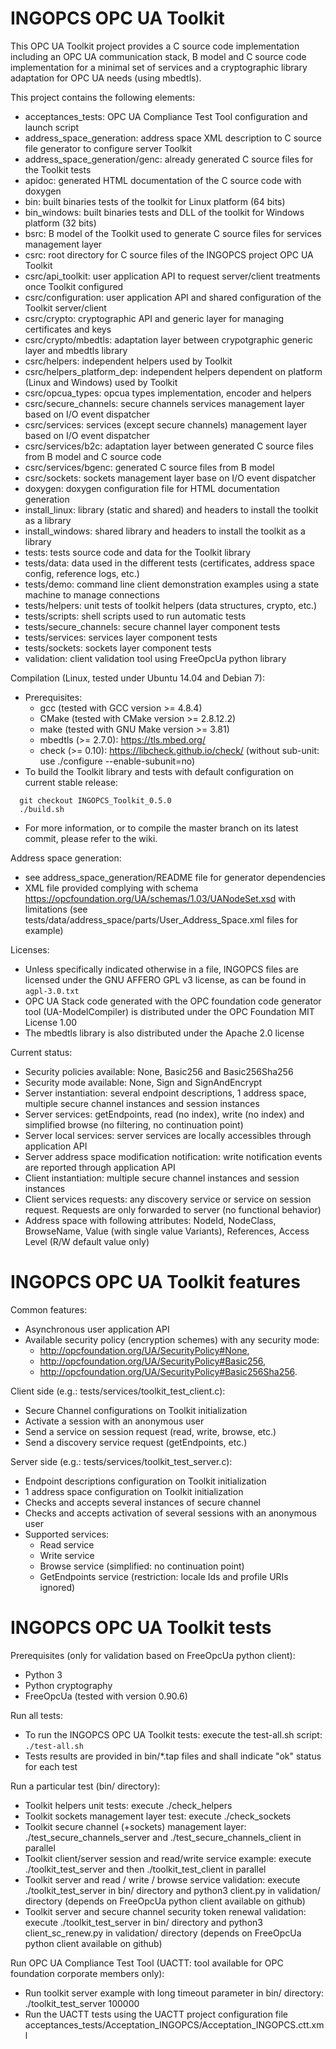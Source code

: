 # INGOPCS OPC UA Toolkit

This OPC UA Toolkit project provides a C source code implementation
including an OPC UA communication stack, B model and C source code
implementation for a minimal set of services and a cryptographic
library adaptation for OPC UA needs (using mbedtls).

This project contains the following elements:
- acceptances_tests: OPC UA Compliance Test Tool configuration and launch script
- address_space_generation: address space XML description to C source file generator to configure server Toolkit
- address_space_generation/genc: already generated C source files for the Toolkit tests
- apidoc: generated HTML documentation of the C source code with doxygen
- bin: built binaries tests of the toolkit for Linux platform (64 bits)
- bin_windows: built binaries tests and DLL of the toolkit for Windows platform (32 bits)
- bsrc: B model of the Toolkit used to generate C source files for services management layer
- csrc: root directory for C source files of the INGOPCS project OPC UA Toolkit
- csrc/api_toolkit: user application API to request server/client treatments once Toolkit configured
- csrc/configuration: user application API and shared configuration of the Toolkit server/client
- csrc/crypto: cryptographic API and generic layer for managing certificates and keys
- csrc/crypto/mbedtls: adaptation layer between crypotgraphic generic layer and mbedtls library
- csrc/helpers: independent helpers used by Toolkit
- csrc/helpers_platform_dep: independent helpers dependent on platform (Linux and Windows) used by Toolkit
- csrc/opcua_types: opcua types implementation, encoder and helpers
- csrc/secure_channels: secure channels services management layer based on I/O event dispatcher
- csrc/services: services (except secure channels) management layer based on I/O event dispatcher
- csrc/services/b2c: adaptation layer between generated C source files from B model and C source code
- csrc/services/bgenc: generated C source files from B model
- csrc/sockets: sockets management layer base on I/O event dispatcher
- doxygen: doxygen configuration file for HTML documentation generation
- install_linux: library (static and shared) and headers to install the toolkit as a library
- install_windows: shared library and headers to install the toolkit as a library
- tests: tests source code and data for the Toolkit library
- tests/data: data used in the different tests (certificates, address space config, reference logs, etc.)
- tests/demo: command line client demonstration examples using a state machine to manage connections
- tests/helpers: unit tests of toolkit helpers (data structures, crypto, etc.)
- tests/scripts: shell scripts used to run automatic tests
- tests/secure_channels: secure channel layer component tests
- tests/services: services layer component tests
- tests/sockets: sockets layer component tests
- validation: client validation tool using FreeOpcUa python library


Compilation (Linux, tested under Ubuntu 14.04 and Debian 7):
- Prerequisites:
  * gcc (tested with GCC version >= 4.8.4)
  * CMake (tested with CMake version >= 2.8.12.2)
  * make (tested with GNU Make version >= 3.81)
  * mbedtls (>= 2.7.0): https://tls.mbed.org/
  * check (>= 0.10): https://libcheck.github.io/check/ (without sub-unit: use ./configure --enable-subunit=no)
- To build the Toolkit library and tests with default configuration on current stable release:
```
  git checkout INGOPCS_Toolkit_0.5.0
  ./build.sh
```
- For more information, or to compile the master branch on its latest commit, please refer to the wiki.

Address space generation:
- see address_space_generation/README file for generator dependencies
- XML file provided complying with schema https://opcfoundation.org/UA/schemas/1.03/UANodeSet.xsd with limitations
  (see tests/data/address_space/parts/User_Address_Space.xml files for example)

Licenses:
- Unless specifically indicated otherwise in a file, INGOPCS files are
licensed under the GNU AFFERO GPL v3 license, as can be found in `agpl-3.0.txt`
- OPC UA Stack code generated with the OPC foundation code generator
  tool (UA-ModelCompiler) is distributed under the OPC Foundation MIT
  License 1.00
- The mbedtls library is also distributed under the Apache 2.0 license

Current status:
- Security policies available: None, Basic256 and Basic256Sha256
- Security mode available: None, Sign and SignAndEncrypt
- Server instantiation: several endpoint descriptions, 1 address space, multiple secure channel instances and session instances
- Server services: getEndpoints, read (no index), write (no index) and simplified browse (no filtering, no continuation point)
- Server local services: server services are locally accessibles through application API
- Server address space modification notification: write notification events are reported through application API
- Client instantiation: multiple secure channel instances and session instances
- Client services requests: any discovery service or service on session request. Requests are only forwarded to server (no functional behavior)
- Address space with following attributes: NodeId, NodeClass, BrowseName, Value (with single value Variants),
  References, Access Level (R/W default value only)

# INGOPCS OPC UA Toolkit features

 Common features:
 * Asynchronous user application API
 * Available security policy (encryption schemes) with any security mode:
   + http://opcfoundation.org/UA/SecurityPolicy#None,
   + http://opcfoundation.org/UA/SecurityPolicy#Basic256,
   + http://opcfoundation.org/UA/SecurityPolicy#Basic256Sha256.

 Client side (e.g.: tests/services/toolkit_test_client.c):
 * Secure Channel configurations on Toolkit initialization
 * Activate a session with an anonymous user
 * Send a service on session request (read, write, browse, etc.)
 * Send a discovery service request (getEndpoints, etc.)

 Server side (e.g.: tests/services/toolkit_test_server.c):
* Endpoint descriptions configuration on Toolkit initialization
* 1 address space configuration on Toolkit initialization
* Checks and accepts several instances of secure channel
* Checks and accepts activation of several sessions with an anonymous user
* Supported services:
  + Read service
  + Write service
  + Browse service (simplified: no continuation point)
  + GetEndpoints service (restriction: locale Ids and profile URIs ignored)

# INGOPCS OPC UA Toolkit tests

Prerequisites (only for validation based on FreeOpcUa python client):
- Python 3
- Python cryptography
- FreeOpcUa (tested with version 0.90.6)

Run all tests:
- To run the INGOPCS OPC UA Toolkit tests: execute the test-all.sh script: `./test-all.sh`
- Tests results are provided in bin/*.tap files and shall indicate "ok" status for each test

Run a particular test (bin/ directory):
- Toolkit helpers unit tests: execute ./check_helpers
- Toolkit sockets management layer test: execute ./check_sockets
- Toolkit secure channel (+sockets) management layer: ./test_secure_channels_server and ./test_secure_channels_client in parallel
- Toolkit client/server session and read/write service example:
  execute ./toolkit_test_server and then ./toolkit_test_client in parallel
- Toolkit server and read / write / browse service validation:
  execute ./toolkit_test_server in bin/ directory and python3 client.py in validation/ directory
  (depends on FreeOpcUa python client available on github)
- Toolkit server and secure channel security token renewal validation:
  execute ./toolkit_test_server in bin/ directory and python3
  client_sc_renew.py in validation/ directory (depends on FreeOpcUa
  python client available on github)

Run OPC UA Compliance Test Tool (UACTT: tool available for OPC foundation corporate members only):
- Run toolkit server example with long timeout parameter in bin/ directory: ./toolkit_test_server 100000
- Run the UACTT tests using the UACTT project configuration file acceptances_tests/Acceptation_INGOPCS/Acceptation_INGOPCS.ctt.xml
